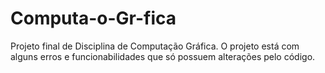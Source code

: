 # Computa-o-Gr-fica
Projeto final de Disciplina de Computação Gráfica. O projeto está com alguns erros e funcionabilidades que só possuem alterações pelo código.
